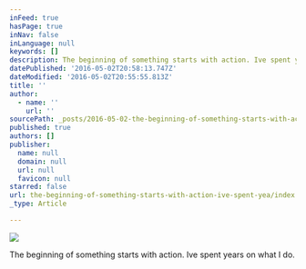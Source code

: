 ```yaml
---
inFeed: true
hasPage: true
inNav: false
inLanguage: null
keywords: []
description: The beginning of something starts with action. Ive spent years on what I do.
datePublished: '2016-05-02T20:58:13.747Z'
dateModified: '2016-05-02T20:55:55.813Z'
title: ''
author:
  - name: ''
    url: ''
sourcePath: _posts/2016-05-02-the-beginning-of-something-starts-with-action-ive-spent-yea.md
published: true
authors: []
publisher:
  name: null
  domain: null
  url: null
  favicon: null
starred: false
url: the-beginning-of-something-starts-with-action-ive-spent-yea/index.html
_type: Article

---
```

![](https://the-grid-user-content.s3-us-west-2.amazonaws.com/baab2600-7d87-4e1a-addb-7b4a63438c45.jpg)

The beginning of something starts with action. Ive spent years on what I do.